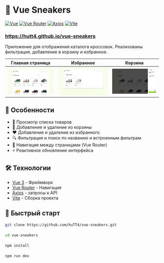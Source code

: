 # 👟 Vue Sneakers

[![Vue](https://img.shields.io/badge/Vue-555555?logo=vue.js)](https://vuejs.org/)
[![Vue Router](https://img.shields.io/badge/Vue_Router-555555?logo=vue.js)](https://router.vuejs.org/)
[![Axios](https://img.shields.io/badge/Axios-555555?logo=axios)](https://axios-http.com/)
[![Vite](https://img.shields.io/badge/Vite-555555?logo=vite)](https://vitejs.dev/)

### https://hutt4.github.io/vue-sneakers

Приложение для отображения каталога кроссовок. Реализованы фильтрация, добавление в корзину и избранное.

| Главная страница                        | Избранное                               | Корзина                          |
| --------------------------------------- | --------------------------------------- | -------------------------------- |
| ![Главный экрана](screenshots/main.png) | ![Избранное](screenshots/favourite.png) | ![Корзина](screenshots/cart.png) |

## 🌟 Особенности

- 👟 Просмотр списка товаров
- 🛒 Добавление и удаление из корзины
- ❤️ Добавление и удаление из избранного
- 🔍 Фильтрация и поиск по названию и встроенным фильтрам
- 🚦 Навигация между страницами (Vue Router)
- ⚡ Реактивное обновление интерфейса

## 🛠 Технологии

- [Vue 3](https://vuejs.org/) - Фреймворк
- [Vue Router](https://router.vuejs.org/) - Навигация
- [Axios](https://axios-http.com/) - запросы к API
- [Vite](https://vitejs.dev/) - Сборка проекта

## 🚀 Быстрый старт

```bash
git clone https://github.com/huTT4/vue-sneakers.git

cd vue-sneakers

npm install

npm run dev
```
